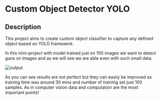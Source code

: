 # Custom Object Detector YOLO

## Description

This project aims to create custom object classifier to capture any defined object based on YOLO framework.

In this mini-project with model trained just on 100 images we want to detect guns on images and as we will see we are able even with such small data.


![output](https://user-images.githubusercontent.com/35612153/73697908-39475a80-46f9-11ea-9888-390c6d357e1b.gif)

As you can see results are not perfect but they can easily be improved as training time was around 30 mins and number of training set just 100 samples.
As in computer vision data and computation are the most important points!
